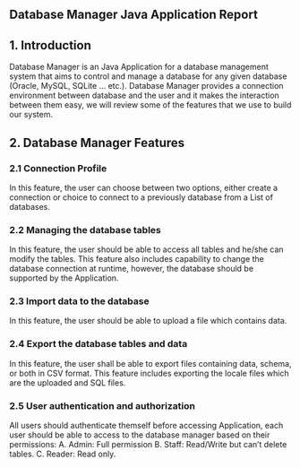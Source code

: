 ## Database Manager Java Application Report
## 1. Introduction

Database Manager is an Java Application for a database management system that aims to control and manage a database for any given database (Oracle, MySQL, SQLite ... etc.). 
Database Manager provides a connection environment between database and the user and it makes the interaction between them easy, we will review some of the features that we use to build our system. 

## 2. Database Manager Features
### 2.1 Connection Profile 

In this feature, the user can choose between two options, either create a connection or choice to connect to a previously database from a List of databases.

### 2.2 Managing the database tables

In this feature, the user should be able to access all tables and he/she can modify the tables. This feature also includes capability to change the database connection at runtime, however, the database should be supported by the Application.

### 2.3 Import data to the database

In this feature, the user should be able to upload a file which contains data. 

### 2.4 Export the database tables and data

In this feature, the user shall be able to export files containing data, schema, or both in CSV format. This feature includes exporting the locale files which are the uploaded and
SQL files.

### 2.5 User authentication and authorization 

All users should authenticate themself before accessing Application, each user should be able to access to the database manager based on their permissions:
A. Admin: Full permission
B. Staff: Read/Write but can’t delete tables.
C. Reader: Read only.
